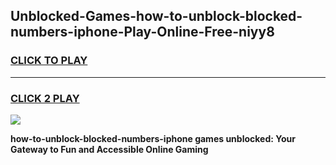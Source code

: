 
## Unblocked-Games-how-to-unblock-blocked-numbers-iphone-Play-Online-Free-niyy8
<h3>
<a href="https://premium76.site?title=how-to-unblock-blocked-numbers-iphone&ref=26A">CLICK TO PLAY</a></h3>
<hr>

<h3>
<a href="https://premium76.site?title=how-to-unblock-blocked-numbers-iphone&ref=26A">CLICK 2 PLAY</a>
  
</h3>

<a href="https://premium76.site?title=how-to-unblock-blocked-numbers-iphone&ref=26A"><img src="https://clearcache.store/games.png"></a>


**how-to-unblock-blocked-numbers-iphone games unblocked: Your Gateway to Fun and Accessible Online Gaming**
